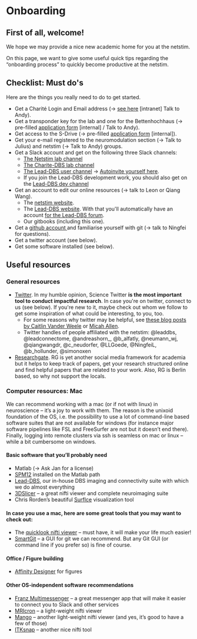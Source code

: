 # Onboarding

## First of all, welcome!

We hope we may provide a nice new academic home for you at the netstim.

On this page, we want to give some useful quick tips regarding the “onboarding process” to quickly become productive at the netstim.

## Checklist: Must do's

Here are the things you really need to do to get started.

* Get a Charité Login and Email address (-> [see here](https://intranet.charite.de/it/it\_serviceueberblick/e\_mail\_dienst/) \[intranet] Talk to Andy).
* Get a transponder key for the lab and one for the Bettenhochhaus (-> pre-filled [application form](https://app.gitbook.com/o/-LXNx2xjSukdfwoFwk78/s/Bnu6CbqgBqLWkIZlEsqC/) \[internal] / Talk to Andy).
* Get access to the S-Drive (-> pre-filled [application form](https://app.gitbook.com/s/Bnu6CbqgBqLWkIZlEsqC/s-drive) \[internal]).
* Get your e-mail registered to the neuromodulation section (-> Talk to Julius) and netstim (-> Talk to Andy) groups. &#x20;
* Get a Slack account and get on the following three Slack channels:
  * [The Netstim lab channel](http://netstimworkchannel.slack.com)
  * [The Charite-DBS lab channel](http://charitedbs.slack.com)
  * [The Lead-DBS user channel](http://leadsuite.slack.com) -> [Autoinvite yourself here](http://www.lead-dbs.org/helpsupport/slack-user-channel/).
  * If you join the Lead-DBS development work, you should also get on the [Lead-DBS dev channel](http://lead-dbs.slack.com)
* Get an account to edit our online resources (-> talk to Leon or Qiang Wang).
  * The [netstim website](http://netstim.berlin).
  * The [Lead-DBS website](http://lead-dbs.org/wp-login.php). With that you'll automatically have an account [for the Lead-DBS forum](http://www.lead-dbs.org/forums/forum/lead-dbs-support-forum/).
  * Our gitbooks (including this one).
* Get a [github account ](https://github.com)and familiarise yourself with git (-> talk to Ningfei for questions).
* Get a twitter account (see below).
* Get some software installed (see below).&#x20;

## Useful resources

### General resources

* [Twitter](http://twitter.com). In my humble opinion, Science Twitter **is the most important tool to conduct impactful research**. In case you're on twitter, connect to us (see below). If you're new to it, maybe check out whom we follow to get some inspiration of what could be interesting, to you, too.
  * For some reasons why twitter may be helpful, see [these blog posts by Caitlin Vander Weele](http://media.inscopix.com/twitter-for-academics-101-getting-started) or [Micah Allen](https://micahallen.org/2015/12/04/how-useful-is-twitter-for-academics-really/).
  * Twitter handles of people affiliated with the netstim: @leaddbs, @leadconnectome, @andreashorn\_, @b\_alfatly, @neumann\_wj, @qiangwangdr, @c\_neudorfer, @LLGoede, @NingfeiL, @b\_hollunder, @simonoxen
* [Researchgate](http://researchgate.net). RG is yet another social media framework for academia but it helps to keep track of papers, get your research structured online and find helpful papers that are related to your work. Also, RG is Berlin based, so why not support the locals.

### Computer resources: Mac

We can recommend working with a mac (or if not with linux) in neuroscience – it’s a joy to work with them. The reason is the unixoid foundation of the OS, i.e. the possibility to use a lot of command-line based software suites that are not available for windows (for instance major software pipelines like FSL and FreeSurfer are not but it doesn’t end there). Finally, logging into remote clusters via ssh is seamless on mac or linux – while a bit cumbersome on windows.

#### Basic software that you’ll probably need

* Matlab (-> Ask Jan for a license)&#x20;
* [SPM12](https://www.fil.ion.ucl.ac.uk/spm/software/spm12/) installed on the Matlab path&#x20;
* [Lead-DBS](http://www.lead-dbs.org/), our in-house DBS imaging and connectivity suite with which we do almost everything&#x20;
* [3DSlicer](http://slicer.org/) – a great nifti viewer and complete neuroimaging suite&#x20;
* Chris Rorden’s beautiful [SurfIce](https://www.nitrc.org/projects/surfice/) visualization tool&#x20;

#### In case you use a mac, here are some great tools that you may want to check out:

* The [quicklook nifti viewer](http://dti-tk.sourceforge.net/pmwiki/pmwiki.php?n=QuicklookPlugin.Main) – must have, it will make your life much easier!&#x20;
* [SmartGit](https://www.syntevo.com/) – a GUI for git we can recommend. But any Git GUI (or command line if you prefer so) is fine of course.

#### Office / Figure building

* [Affinity Designer](https://affinity.serif.com/en-gb/) for figures&#x20;

#### Other OS-independent software recommendations

* [Franz Multimessenger](https://meetfranz.com/) – a great messenger app that will make it easier to connect you to Slack and other services&#x20;
* [MRIcron](https://www.nitrc.org/projects/mricron) – a light-weight nifti viewer&#x20;
* [Mango](http://ric.uthscsa.edu/mango/) – another light-weight nifti viewer (and yes, it’s good to have a few of those)&#x20;
* [ITKsnap](http://www.itksnap.org/pmwiki/pmwiki.php) – another nice nifti tool
